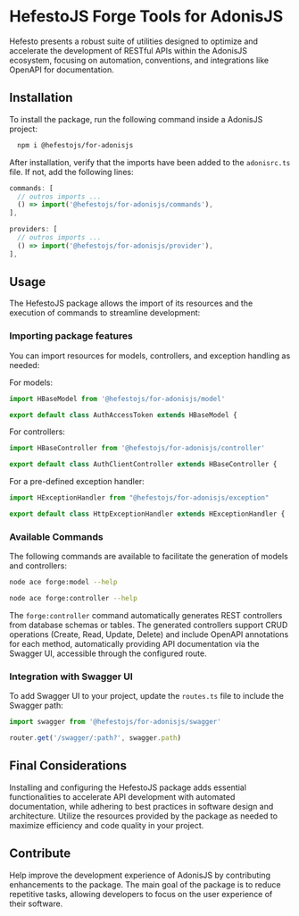 # HefestoJS Forge Tools for AdonisJS
Hefesto presents a robust suite of utilities designed to optimize and accelerate the development of RESTful APIs within the AdonisJS ecosystem, focusing on automation, conventions, and integrations like OpenAPI for documentation.

## Installation
To install the package, run the following command inside a AdonisJS project:

```zsh
  npm i @hefestojs/for-adonisjs
```

After installation, verify that the imports have been added to the `adonisrc.ts` file. If not, add the following lines:

```javascript
commands: [
  // outros imports ...
  () => import('@hefestojs/for-adonisjs/commands'),
],

providers: [
  // outros imports ...
  () => import('@hefestojs/for-adonisjs/provider'),
],
```

## Usage
The HefestoJS package allows the import of its resources and the execution of commands to streamline development:

### Importing package features
You can import resources for models, controllers, and exception handling as needed:

For models:
```javascript
import HBaseModel from '@hefestojs/for-adonisjs/model'

export default class AuthAccessToken extends HBaseModel { 
```

For controllers:
```javascript
import HBaseController from '@hefestojs/for-adonisjs/controller'

export default class AuthClientController extends HBaseController {
```

For a pre-defined exception handler:
```javascript
import HExceptionHandler from "@hefestojs/for-adonisjs/exception"

export default class HttpExceptionHandler extends HExceptionHandler {
```

### Available Commands
The following commands are available to facilitate the generation of models and controllers:

```zsh
node ace forge:model --help

node ace forge:controller --help
```

The `forge:controller` command automatically generates REST controllers from database schemas or tables. The generated controllers support CRUD operations (Create, Read, Update, Delete) and include OpenAPI annotations for each method, automatically providing API documentation via the Swagger UI, accessible through the configured route.

### Integration with Swagger UI
To add Swagger UI to your project, update the `routes.ts` file to include the Swagger path:

```javascript
import swagger from '@hefestojs/for-adonisjs/swagger'

router.get('/swagger/:path?', swagger.path)
```

## Final Considerations
Installing and configuring the HefestoJS package adds essential functionalities to accelerate API development with automated documentation, while adhering to best practices in software design and architecture. Utilize the resources provided by the package as needed to maximize efficiency and code quality in your project.

## Contribute
Help improve the development experience of AdonisJS by contributing enhancements to the package. The main goal of the package is to reduce repetitive tasks, allowing developers to focus on the user experience of their software.